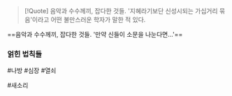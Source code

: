 

> [!Quote]
> 음악과 수수께끼, 잡다한 것들. '지혜라기보단 신성시되는 가십거리 묶음'이라고 어떤 불만스러운 학자가 말한 적 있다.

==음악과 수수께끼, 잡다한 것들. '만약 신들이 소문을 나눈다면...'==

### 얽힌 법칙들

#나방 #심장 #열쇠 


#새소리 